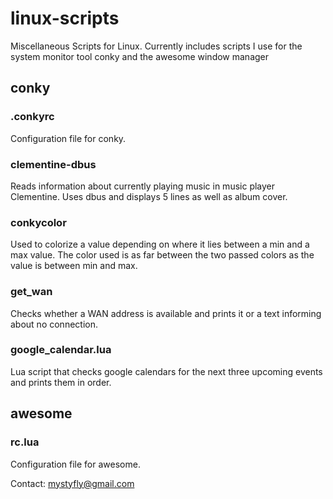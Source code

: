 linux-scripts
=============

Miscellaneous Scripts for Linux. Currently includes scripts I use for the system monitor tool conky and the awesome window manager

conky
-----

### .conkyrc
Configuration file for conky.

### clementine-dbus
Reads information about currently playing music in music player Clementine. Uses dbus and displays 5 lines as well as album cover.

### conkycolor
Used to colorize a value depending on where it lies between a min and a max value. The color used is as far between the two passed colors as the value is between min and max.

### get_wan
Checks whether a WAN address is available and prints it or a text informing about no connection.

### google_calendar.lua
Lua script that checks google calendars for the next three upcoming events and prints them in order.


awesome
-------

### rc.lua
Configuration file for awesome.


Contact: mystyfly@gmail.com

